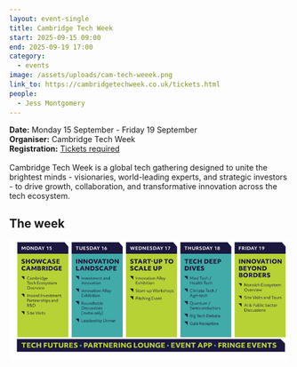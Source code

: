 ```yaml
---
layout: event-single
title: Cambridge Tech Week
start: 2025-09-15 09:00
end: 2025-09-19 17:00
category:
  - events
image: /assets/uploads/cam-tech-weeek.png
link_to: https://cambridgetechweek.co.uk/tickets.html
people:
  - Jess Montgomery
---
```

**D﻿ate:** Monday 15 September - Friday 19 September\
**Organiser:** Cambridge Tech Week\
**Registration:** [Tickets required](https://cambridgetechweek.co.uk/tickets.html)\
\
Cambridge Tech Week is a global tech gathering designed to unite the brightest minds - visionaries, world-leading experts, and strategic investors - to drive growth, collaboration, and transformative innovation across the tech ecosystem.

## T﻿he week

![](/assets/uploads/tech-week-agenda.png)